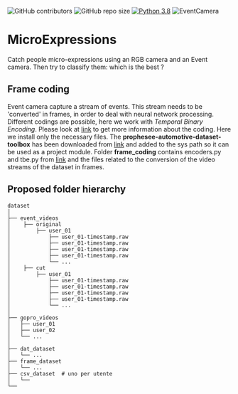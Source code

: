 ![GitHub contributors](https://img.shields.io/github/contributors/chiaraalbi46/EvasiveMovements?color=blue) ![GitHub repo size](https://img.shields.io/github/repo-size/chiaraalbi46/EvasiveMovements) [![Python 3.8](https://img.shields.io/badge/python-3.8-blue.svg)](https://www.python.org/downloads/release/python-380/) ![EventCamera](https://img.shields.io/badge/Metavision%20SDK-2.3.2-blue) 

# MicroExpressions
Catch people micro-expressions using an RGB camera and an Event camera. Then try to classify them: which is the best ? 

## Frame coding 
Event camera capture a stream of events. This stream needs to be 'converted' in frames, in order to deal with neural network processing.
Different codings are possible, here we work with *Temporal Binary Encoding*. Please look at [link](https://github.com/fedebecat/tbr-event-object-detection) to get more information about the coding. 
Here we install only the necessary files. The **prophesee-automotive-dataset-toolbox** has been downloaded from [link](https://github.com/prophesee-ai/prophesee-automotive-dataset-toolbox) and added to the sys path so
it can be used as a project module. Folder **frame_coding** contains encoders.py and tbe.py from [link](https://github.com/fedebecat/tbr-event-object-detection/tree/master/src) and the files related 
to the conversion of the video streams of the dataset in frames. 

## Proposed folder hierarchy

```
dataset                                    
│
├── event_videos
│    ├── original
│        ├── user_01
│            ├── user_01-timestamp.raw
│            ├── user_01-timestamp.raw
│            ├── user_01-timestamp.raw
│            ├── user_01-timestamp.raw
│            └── ...
│    ├── cut
│        ├── user_01
│            ├── user_01-timestamp.raw
│            ├── user_01-timestamp.raw
│            ├── user_01-timestamp.raw
│            ├── user_01-timestamp.raw
│            └── ...
│ 
├── gopro_videos
│   ├── user_01
│   ├── user_02
│   └── ...
│
├── dat_dataset
│   └── ...
├── frame_dataset
│   └── ...
├── csv_dataset  # uno per utente
│   └── 
└──  
```